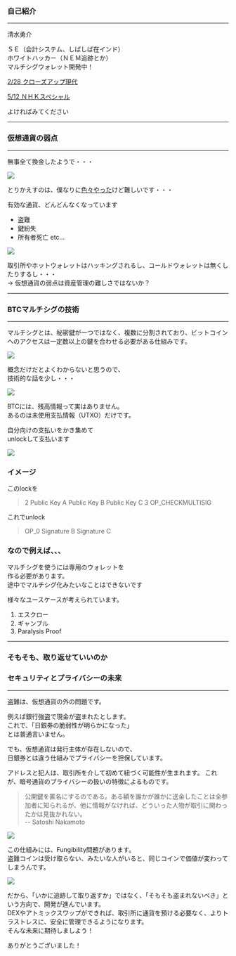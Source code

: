 
### 自己紹介
- - -
清水勇介

ＳＥ（会計システム、しばしば在インド）  
ホワイトハッカー（ＮＥＭ追跡とか）  
マルチシグウォレット開発中！

>>>

[2/28 クローズアップ現代](https://www.nhk.or.jp/gendai/articles/4102/index.html)

[5/12 ＮＨＫスペシャル](http://www6.nhk.or.jp/special/detail/index.html?aid=20180512)

よければみてください

---
### 仮想通貨の弱点
- - -

無事全て換金したようで・・・

![](https://yusukeshimizu.github.io/img/thankyou.png)

>>>

とりかえすのは、僕なりに[色々やった](https://www.nhk.or.jp/gendai/articles/4102/index.html)けど難しいです・・・

>>>

有効な通貨、どんどんなくなっています  

* 盗難
* 鍵紛失
* 所有者死亡 etc...

>>>

![](https://yusukeshimizu.github.io/img/BTCDistribution.png)

>>>

取引所やホットウォレットはハッキングされるし、コールドウォレットは無くしたりするし・・・  
-> 仮想通貨の弱点は資産管理の難しさではないか？

---
### BTCマルチシグの技術
- - -
マルチシグとは、秘密鍵が一つではなく、複数に分割されており、ビットコインへのアクセスは一定数以上の鍵を合わせる必要がある仕組みです。

>>>

![](https://yusukeshimizu.github.io/img/multisig.png)

>>>

概念だけだとよくわからないと思うので、  
技術的な話を少し・・・

>>>

![](https://yusukeshimizu.github.io/img/UTXO.png)

BTCには、残高情報って実はありません。  
あるのは未使用支払情報（UTXO）だけです。

>>>

自分向けの支払いをかき集めて  
unlockして支払います

![](https://yusukeshimizu.github.io/img/script.png)

>>>

### イメージ  
このlockを
> 2 Public Key A Public Key B Public Key C 3 OP_CHECKMULTISIG

これでunlock
> OP_0 Signature B Signature C

>>>

### なので例えば、、、

マルチシグを使うには専用のウォレットを  
作る必要があります。  
途中でマルチシグ化みたいなことはできないです

>>>

様々なユースケースが考えられています。

1. エスクロー
2. ギャンブル
3. Paralysis Proof

---
### そもそも、取り返せていいのか
### セキュリティとプライバシーの未来
- - - 
盗難は、仮想通貨の外の問題です。

例えば銀行強盗で現金が盗まれたとします。  
これで、「日銀券の脆弱性が明らかになった」  
とは普通言いません。  

>>>

でも、仮想通貨は発行主体が存在しないので、  
日銀券とは違う仕組みでプライバシーを担保しています。

>>>

アドレスと犯人は、取引所を介して初めて紐づく可能性が生まれます。
これが、暗号通貨のプライバシーの扱いの特徴によるものです。

>>>

> 公開鍵を匿名にするのである。ある額を誰かが誰かに送金したことは全参加者に知られるが、他に情報がなければ、どういった人物が取引に関わったかは見抜かれない。  
> -- Satoshi Nakamoto

![](https://yusukeshimizu.github.io/img/privacy)

>>>

この仕組みには、Fungibility問題があります。  
盗難コインは受け取らない、みたいな人がいると、同じコインで価値が変わってしまうんです。

![](./img/fungible.jpeg)

>>>

だから、「いかに追跡して取り返すか」ではなく、「そもそも盗まれないべき」という方向で、開発が進んでいます。  
DEXやアトミックスワップができれば、取引所に通貨を預ける必要なく、よりトラストレスに、安全に管理できるようになります。  
そんな未来に期待しましよう！

>>>

ありがとうございました！


